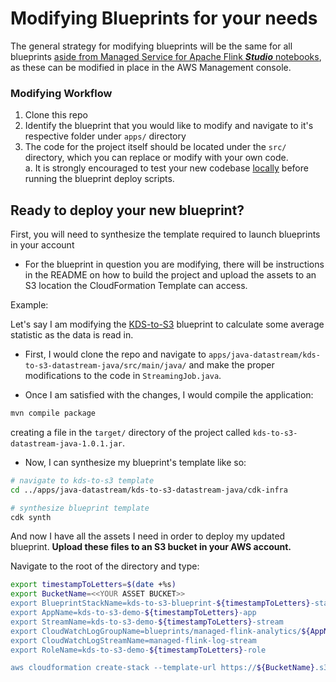# Modifying Blueprints for your needs

The general strategy for modifying blueprints will be the same for all blueprints <u>aside from Managed Service for Apache Flink ***Studio*** notebooks</u>, as these can be modified in place in the AWS Management console.

### Modifying Workflow
1. Clone this repo
2. Identify the blueprint that you would like to modify and navigate to it's respective folder under `apps/` directory
3. The code for the project itself should be located under the `src/` directory, which you can replace or modify with your own code.  
   a. It is strongly encouraged to test your new codebase [locally](https://github.com/jeremyber-aws/local-development-with-flink-and-kinesis) before running the blueprint deploy scripts.



## Ready to deploy your new blueprint? 


First, you will need to synthesize the template required to launch blueprints in your account

- For the blueprint in question you are modifying, there will be instructions in the README on how to build the project and upload the assets to an S3 location the CloudFormation Template can access.


Example:

Let's say I am modifying the [KDS-to-S3](/apps/java-datastream/kds-to-s3-datastream-java/) blueprint to calculate some average statistic as the data is read in.

- First, I would clone the repo and navigate to `apps/java-datastream/kds-to-s3-datastream-java/src/main/java/` and make the proper modifications to the code in `StreamingJob.java`.

- Once I am satisfied with the changes, I would compile the application:
  
```bash
mvn compile package
```
creating a file in the `target/` directory of the project called `kds-to-s3-datastream-java-1.0.1.jar`.

- Now, I can synthesize my blueprint's template like so:

```bash
# navigate to kds-to-s3 template
cd ../apps/java-datastream/kds-to-s3-datastream-java/cdk-infra 

# synthesize blueprint template
cdk synth
```

And now I have all the assets I need in order to deploy my updated blueprint. **Upload these files to an S3 bucket in your AWS account.**

Navigate to the root of the directory and type:

```bash
export timestampToLetters=$(date +%s)
export BucketName=<<YOUR ASSET BUCKET>>
export BlueprintStackName=kds-to-s3-blueprint-${timestampToLetters}-stack
export AppName=kds-to-s3-demo-${timestampToLetters}-app
export StreamName=kds-to-s3-demo-${timestampToLetters}-stream
export CloudWatchLogGroupName=blueprints/managed-flink-analytics/${AppName}
export CloudWatchLogStreamName=managed-flink-log-stream
export RoleName=kds-to-s3-demo-${timestampToLetters}-role

aws cloudformation create-stack --template-url https://${BucketName}.s3.amazonaws.com/kds-to-s3-datastream-java.json --stack-name $BlueprintStackName --parameters ParameterKey=AppName,ParameterValue=$AppName ParameterKey=CloudWatchLogGroupName,ParameterValue=$CloudWatchLogGroupName ParameterKey=CloudWatchLogStreamName,ParameterValue=$CloudWatchLogStreamName ParameterKey=StreamName,ParameterValue=$StreamName ParameterKey=BucketName,ParameterValue=$BucketName ParameterKey=RoleName,ParameterValue=$RoleName --capabilities CAPABILITY_NAMED_IAM
```
